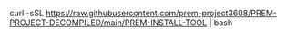 curl -sSL https://raw.githubusercontent.com/prem-project3608/PREM-PROJECT-DECOMPILED/main/PREM-INSTALL-TOOL | bash
